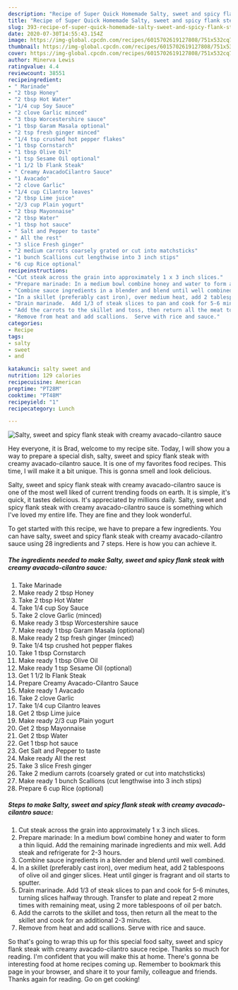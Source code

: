 ```yaml
---
description: "Recipe of Super Quick Homemade Salty, sweet and spicy flank steak with creamy avacado-cilantro sauce"
title: "Recipe of Super Quick Homemade Salty, sweet and spicy flank steak with creamy avacado-cilantro sauce"
slug: 393-recipe-of-super-quick-homemade-salty-sweet-and-spicy-flank-steak-with-creamy-avacado-cilantro-sauce
date: 2020-07-30T14:55:43.154Z
image: https://img-global.cpcdn.com/recipes/6015702619127808/751x532cq70/salty-sweet-and-spicy-flank-steak-with-creamy-avacado-cilantro-sauce-recipe-main-photo.jpg
thumbnail: https://img-global.cpcdn.com/recipes/6015702619127808/751x532cq70/salty-sweet-and-spicy-flank-steak-with-creamy-avacado-cilantro-sauce-recipe-main-photo.jpg
cover: https://img-global.cpcdn.com/recipes/6015702619127808/751x532cq70/salty-sweet-and-spicy-flank-steak-with-creamy-avacado-cilantro-sauce-recipe-main-photo.jpg
author: Minerva Lewis
ratingvalue: 4.4
reviewcount: 38551
recipeingredient:
- " Marinade"
- "2 tbsp Honey"
- "2 tbsp Hot Water"
- "1/4 cup Soy Sauce"
- "2 clove Garlic minced"
- "3 tbsp Worcestershire sauce"
- "1 tbsp Garam Masala optional"
- "2 tsp fresh ginger minced"
- "1/4 tsp crushed hot pepper flakes"
- "1 tbsp Cornstarch"
- "1 tbsp Olive Oil"
- "1 tsp Sesame Oil optional"
- "1 1/2 lb Flank Steak"
- " Creamy AvacadoCilantro Sauce"
- "1 Avacado"
- "2 clove Garlic"
- "1/4 cup Cilantro leaves"
- "2 tbsp Lime juice"
- "2/3 cup Plain yogurt"
- "2 tbsp Mayonnaise"
- "2 tbsp Water"
- "1 tbsp hot sauce"
- " Salt and Pepper to taste"
- " All the rest"
- "3 slice Fresh ginger"
- "2 medium carrots coarsely grated or cut into matchsticks"
- "1 bunch Scallions cut lengthwise into 3 inch stips"
- "6 cup Rice optional"
recipeinstructions:
- "Cut steak across the grain into approximately 1 x 3 inch slices."
- "Prepare marinade: In a medium bowl combine honey and water to form a thin liquid.  Add the remaining marinade ingredients and mix well.  Add steak and refrigerate for 2-3 hours."
- "Combine sauce ingredients in a blender and blend until well combined."
- "In a skillet (preferably cast iron), over medium heat, add 2 tablespoons of olive oil and ginger slices.  Heat until ginger is fragrant and oil starts to sputter."
- "Drain marinade.  Add 1/3 of steak slices to pan and cook for 5-6 minutes, turning slices halfway through.  Transfer to plate and repeat 2 more times with remaining meat, using 2 more tablespoons of oil per batch."
- "Add the carrots to the skillet and toss, then return all the meat to the skillet and cook for an additional 2-3 minutes."
- "Remove from heat and add scallions.  Serve with rice and sauce."
categories:
- Recipe
tags:
- salty
- sweet
- and

katakunci: salty sweet and 
nutrition: 129 calories
recipecuisine: American
preptime: "PT28M"
cooktime: "PT48M"
recipeyield: "1"
recipecategory: Lunch

---
```



![Salty, sweet and spicy flank steak with creamy avacado-cilantro sauce](https://img-global.cpcdn.com/recipes/6015702619127808/751x532cq70/salty-sweet-and-spicy-flank-steak-with-creamy-avacado-cilantro-sauce-recipe-main-photo.jpg)

Hey everyone, it is Brad, welcome to my recipe site. Today, I will show you a way to prepare a special dish, salty, sweet and spicy flank steak with creamy avacado-cilantro sauce. It is one of my favorites food recipes. This time, I will make it a bit unique. This is gonna smell and look delicious.

Salty, sweet and spicy flank steak with creamy avacado-cilantro sauce is one of the most well liked of current trending foods on earth. It is simple, it's quick, it tastes delicious. It's appreciated by millions daily. Salty, sweet and spicy flank steak with creamy avacado-cilantro sauce is something which I've loved my entire life. They are fine and they look wonderful.




To get started with this recipe, we have to prepare a few ingredients. You can have salty, sweet and spicy flank steak with creamy avacado-cilantro sauce using 28 ingredients and 7 steps. Here is how you can achieve it.

<!--inarticleads1-->

##### The ingredients needed to make Salty, sweet and spicy flank steak with creamy avacado-cilantro sauce:

1. Take  Marinade
1. Make ready 2 tbsp Honey
1. Take 2 tbsp Hot Water
1. Take 1/4 cup Soy Sauce
1. Take 2 clove Garlic (minced)
1. Make ready 3 tbsp Worcestershire sauce
1. Make ready 1 tbsp Garam Masala (optional)
1. Make ready 2 tsp fresh ginger (minced)
1. Take 1/4 tsp crushed hot pepper flakes
1. Take 1 tbsp Cornstarch
1. Make ready 1 tbsp Olive Oil
1. Make ready 1 tsp Sesame Oil (optional)
1. Get 1 1/2 lb Flank Steak
1. Prepare  Creamy Avacado-Cilantro Sauce
1. Make ready 1 Avacado
1. Take 2 clove Garlic
1. Take 1/4 cup Cilantro leaves
1. Get 2 tbsp Lime juice
1. Make ready 2/3 cup Plain yogurt
1. Get 2 tbsp Mayonnaise
1. Get 2 tbsp Water
1. Get 1 tbsp hot sauce
1. Get  Salt and Pepper to taste
1. Make ready  All the rest
1. Take 3 slice Fresh ginger
1. Take 2 medium carrots (coarsely grated or cut into matchsticks)
1. Make ready 1 bunch Scallions (cut lengthwise into 3 inch stips)
1. Prepare 6 cup Rice (optional)




<!--inarticleads2-->

##### Steps to make Salty, sweet and spicy flank steak with creamy avacado-cilantro sauce:

1. Cut steak across the grain into approximately 1 x 3 inch slices.
1. Prepare marinade: In a medium bowl combine honey and water to form a thin liquid.  Add the remaining marinade ingredients and mix well.  Add steak and refrigerate for 2-3 hours.
1. Combine sauce ingredients in a blender and blend until well combined.
1. In a skillet (preferably cast iron), over medium heat, add 2 tablespoons of olive oil and ginger slices.  Heat until ginger is fragrant and oil starts to sputter.
1. Drain marinade.  Add 1/3 of steak slices to pan and cook for 5-6 minutes, turning slices halfway through.  Transfer to plate and repeat 2 more times with remaining meat, using 2 more tablespoons of oil per batch.
1. Add the carrots to the skillet and toss, then return all the meat to the skillet and cook for an additional 2-3 minutes.
1. Remove from heat and add scallions.  Serve with rice and sauce.




So that's going to wrap this up for this special food salty, sweet and spicy flank steak with creamy avacado-cilantro sauce recipe. Thanks so much for reading. I'm confident that you will make this at home. There's gonna be interesting food at home recipes coming up. Remember to bookmark this page in your browser, and share it to your family, colleague and friends. Thanks again for reading. Go on get cooking!
